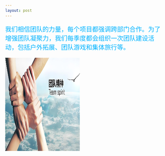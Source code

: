```yaml
---
layout: post
---
```

<div class="container">
	<div class="row" rows="8">
	    <div class="col-md-6">
			<p style="color: rgb(0, 179, 255); font-size: 20px;">我们相信团队的力量，每个项目都强调跨部门合作。为了增强团队凝聚力，我们每季度都会组织一次团队建设活动，包括户外拓展、团队游戏和集体旅行等。</p>
        </div>
		<div class="col-md-3 ">
			<div class="thumbnail">
				<img src="/团队合作.jpg" style="width: 240px;height: 300px;">
			</div>
		</div>
	</div>
</div>
